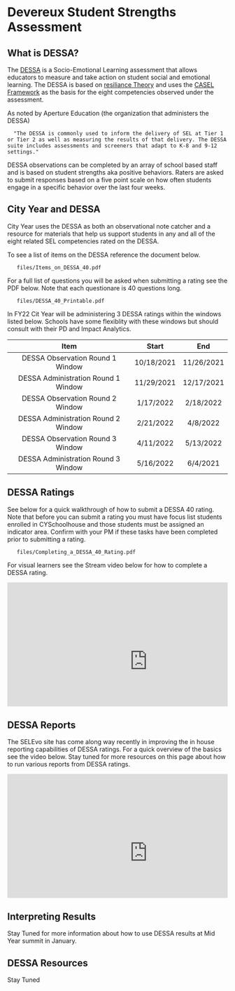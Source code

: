 # Devereux Student Strengths Assessment

## What is DESSA?

   The [DESSA](https://apertureed.com/research/about-the-dessa/) is a Socio-Emotional Learning assessment that allows educators to measure and take action on student social and emotional learning. The DESSA is based on [resiliance Theory](https://link.springer.com/chapter/10.1007/978-1-4614-3661-4_14) and uses the [CASEL Framework](https://casel.org/fundamentals-of-sel/what-is-the-casel-framework/) as the basis for the eight competencies observed under the assessment.

   As noted by Aperture Education (the organization that administers the DESSA)

      "The DESSA is commonly used to inform the delivery of SEL at Tier 1 or Tier 2 as well as measuring the results of that delivery. The DESSA suite includes assessments and screeners that adapt to K-8 and 9-12 settings."

   DESSA observations can be completed by an array of school based staff and is based on student strengths aka positive behaviors. Raters are asked to submit responses based on a five point scale on how often students engage in a specific behavior over the last four weeks.

## City Year and DESSA

   City Year uses the DESSA as both an observational note catcher and a resource for materials that help us support students in any and all of the eight related SEL competencies rated on the DESSA.

   To see a list of items on the DESSA reference the document below.

   ```pdf
      files/Items_on_DESSA_40.pdf
   ```

   For a full list of questions you will be asked when submitting a rating see the PDF below. Note that each questionare is 40 questions long.

   ```pdf
      files/DESSA_40_Printable.pdf
   ```
   In FY22 Cit Year will be administering 3 DESSA ratings within the windows listed below. Schools have some flexiblity with these windows but should consult with their PD and Impact Analytics.

|                 Item                	|    Start   	|     End    	|
|:-----------------------------------:	|:----------:	|:----------:	|
|   DESSA Observation Round 1 Window  	| 10/18/2021 	| 11/26/2021 	|
| DESSA Administration Round 1 Window 	| 11/29/2021 	| 12/17/2021 	|
|   DESSA Observation Round 2 Window  	| 1/17/2022  	| 2/18/2022  	|
| DESSA Administration Round 2 Window 	| 2/21/2022  	| 4/8/2022   	|
|   DESSA Observation Round 3 Window  	| 4/11/2022  	| 5/13/2022  	|
| DESSA Administration Round 3 Window 	| 5/16/2022  	| 6/4/2021   	|

## DESSA Ratings

   See below for a quick walkthrough of how to submit a DESSA 40 rating. Note that before you can submit a rating you must have focus list students enrolled in CYSchoolhouse and those students must be assigned an indicator area. Confirm with your PM if these tasks have been completed prior to submitting a rating.

   ```pdf
      files/Completing_a_DESSA_40_Rating.pdf
   ```
   For visual learners see the Stream video below for how to complete a DESSA rating.

   <div style='max-width: 640px'><div style='position: relative; padding-bottom: 56.25%; height: 0; overflow: hidden;'><iframe width="640" height="360" src="https://web.microsoftstream.com/embed/video/ec3a0ff7-ae1f-4e6c-a822-6d9b402d500e?autoplay=false&showinfo=true" allowfullscreen style="border:none;"></iframe></div></div>

## DESSA Reports

   The SELEvo site has come along way recently in improving the in house reporting capabilities of DESSA ratings. For a quick overview of the basics see the video below. Stay tuned for more resources on this page about how to run various reports from DESSA ratings.

   <div style='max-width: 640px'><div style='position: relative; padding-bottom: 56.25%; height: 0; overflow: hidden;'><iframe width="640" height="360" src="https://web.microsoftstream.com/embed/video/e9add909-348a-40d8-a50a-b9549b28327d?autoplay=false&showinfo=true" allowfullscreen style="border:none;"></iframe></div></div>
 

## Interpreting Results

Stay Tuned for more information about how to use DESSA results at Mid Year summit in January.

## DESSA Resources

Stay Tuned